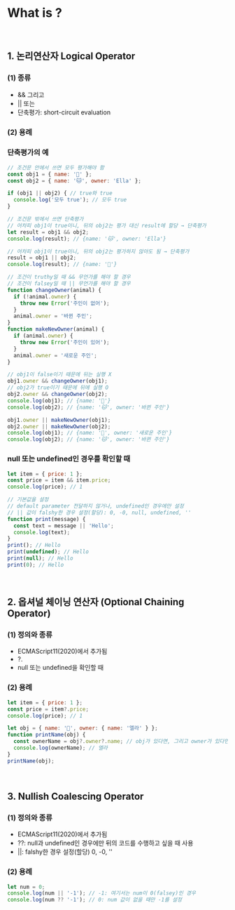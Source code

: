 # What is ?

<br/>

## 1. 논리연산자 Logical Operator

### (1) 종류

- && 그리고
- || 또는
- 단축평가: short-circuit evaluation

### (2) 용례

### 단축평가의 예

```javascript
// 조건문 안에서 쓰면 모두 평가해야 함
const obj1 = { name: '🐶' };
const obj2 = { name: '🐱', owner: 'Ella' };

if (obj1 || obj2) { // true와 true
  console.log('모두 true'); // 모두 true
}

// 조건문 밖에서 쓰면 단축평가
// 어차피 obj1이 true이니, 뒤의 obj2는 평가 대신 result에 할당 → 단축평가
let result = obj1 && obj2;
console.log(result); // {name: '🐱', owner: 'Ella'}

// 어차피 obj1이 true이니, 뒤의 obj2는 평가하지 않아도 됨 → 단축평가
result = obj1 || obj2;
console.log(result); // {name: '🐶'}

// 조건이 truthy일 때 && 무언가를 해야 할 경우
// 조건이 falsey일 때 || 무언가를 해야 할 경우
function changeOwner(animal) {
  if (!animal.owner) {
    throw new Error('주인이 없어');
  }
  animal.owner = '바뀐 주인';
}
function makeNewOwner(animal) {
  if (animal.owner) {
    throw new Error('주인이 있어');
  }
  animal.owner = '새로운 주인';
}

// obj1이 false이기 때문에 뒤는 실행 X
obj1.owner && changeOwner(obj1);
// obj2가 true이기 때문에 뒤에 실행 O
obj2.owner && changeOwner(obj2);
console.log(obj1); // {name: '🐶'}
console.log(obj2); // {name: '🐱', owner: '바뀐 주인'}

obj1.owner || makeNewOwner(obj1);
obj2.owner || makeNewOwner(obj2);
console.log(obj1); // {name: '🐶', owner: '새로운 주인'}
console.log(obj2); // {name: '🐱', owner: '바뀐 주인'}
```

### null 또는 undefined인 경우를 확인할 때

```javascript
let item = { price: 1 };
const price = item && item.price;
console.log(price); // 1

// 기본값을 설정
// default parameter 전달하지 않거나, undefined인 경우에만 설정
// || 값이 falshy한 경우 설정(할당): 0, -0, null, undefined, ''
function print(message) {
  const text = message || 'Hello';
  console.log(text);
}
print(); // Hello
print(undefined); // Hello
print(null); // Hello
print(0); // Hello
```

<br/>

## 2. 옵셔널 체이닝 연산자 (Optional Chaining Operator)

### (1) 정의와 종류

- ECMAScript11(2020)에서 추가됨
- ?.
- null 또는 undefined을 확인할 때

### (2) 용례

```javascript
let item = { price: 1 };
const price = item?.price;
console.log(price); // 1

let obj = { name: '🐶', owner: { name: '엘라' } };
function printName(obj) {
  const ownerName = obj?.owner?.name; // obj가 있다면, 그리고 owner가 있다면 name에 접근
  console.log(ownerName); // 엘라
}
printName(obj);
```

<br/>

## 3. Nullish Coalescing Operator

### (1) 정의와 종류

- ECMAScript11(2020)에서 추가됨
- ??: null과 undefined인 경우에만 뒤의 코드를 수행하고 싶을 때 사용
- ||: falshy한 경우 설정(할당) 0, -0, ''

### (2) 용례

```javascript
let num = 0;
console.log(num || '-1'); // -1: 여기서는 num이 0(falsey)인 경우
console.log(num ?? '-1'); // 0: num 값이 없을 때만 -1를 설정
```
